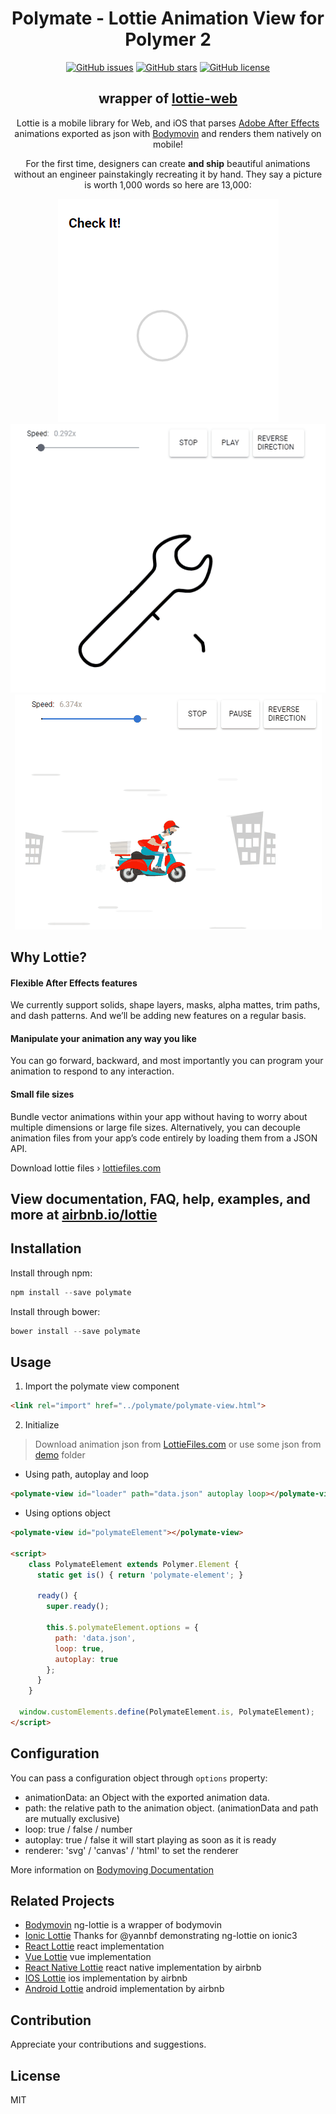 <h1 align="center">
  Polymate - Lottie Animation View for Polymer 2
</h1>
<p align="center">
  <a href="https://github.com/AfterWebX/polymate/issues"><img src="https://camo.githubusercontent.com/0ace69e0fdebdcfc2721242595e876ecb96de266/68747470733a2f2f696d672e736869656c64732e696f2f6769746875622f6973737565732f4166746572576562582f706f6c796d6174652e737667" alt="GitHub issues" data-canonical-src="https://img.shields.io/github/issues/AfterWebX/polymate.svg" style="max-width:100%;"></a>
<a href="https://github.com/AfterWebX/polymate/stargazers"><img src="https://camo.githubusercontent.com/072e91a4db3a6570604993401009b06a80f95c98/68747470733a2f2f696d672e736869656c64732e696f2f6769746875622f73746172732f4166746572576562582f706f6c796d6174652e737667" alt="GitHub stars" data-canonical-src="https://img.shields.io/github/stars/AfterWebX/polymate.svg" style="max-width:100%;"></a>
<a href="https://raw.githubusercontent.com/AfterWebX/polymate/master/LICENSE" rel="nofollow"><img src="https://camo.githubusercontent.com/890acbdcb87868b382af9a4b1fac507b9659d9bf/68747470733a2f2f696d672e736869656c64732e696f2f62616467652f6c6963656e73652d4d49542d626c75652e737667" alt="GitHub license" data-canonical-src="https://img.shields.io/badge/license-MIT-blue.svg" style="max-width:100%;"></a>
</p>

<h2 align="center">
  wrapper of <a href="https://github.com/airbnb/lottie-web">lottie-web</a>
</h2>
<p align="center">
  Lottie is a mobile library for Web,  and iOS that parses <a href="http://www.adobe.com/products/aftereffects.html">Adobe After Effects</a> animations exported as json with <a href="https://github.com/airbnb/lottie-web">Bodymovin</a> and renders them natively on mobile!
</p>
<p align="center">
  For the first time, designers can create <b>and ship</b> beautiful animations without an engineer painstakingly recreating it by hand. They say a picture is worth 1,000 words so here are 13,000:
</p>

<p align="center" class="rich-diff-level-zero">
  <img src="/gifs/polymate-preview0.gif" alt="Example1">
  <img src="/gifs/polymate-preview1.gif" alt="Example2">
  <img src="/gifs/polymate-preview2.gif" alt="Example3">
</p>

## Why Lottie?


#### Flexible After Effects features
We currently support solids, shape layers, masks, alpha mattes, trim paths, and dash patterns. And we’ll be adding new features on a regular basis.

#### Manipulate your animation any way you like
You can go forward, backward, and most importantly you can program your animation to respond to any interaction.

#### Small file sizes
Bundle vector animations within your app without having to worry about multiple dimensions or large file sizes. Alternatively, you can decouple animation files from your app’s code entirely by loading them from a JSON API.

Download lottie files › [lottiefiles.com](https://www.lottiefiles.com/)

## View documentation, FAQ, help, examples, and more at [airbnb.io/lottie](http://airbnb.io/lottie/)

## Installation

Install through npm:
```js
npm install --save polymate
```

Install through bower:
```js
bower install --save polymate
```

## Usage
1. Import the polymate view component
```html
<link rel="import" href="../polymate/polymate-view.html">
```
2. Initialize <polymate-view>
> Download animation json from [LottieFiles.com](https://www.lottiefiles.com/) or use some json from [demo](https://github.com/AfterWebX/polymate/tree/master/demo) folder

- Using path, autoplay and loop
```html
<polymate-view id="loader" path="data.json" autoplay loop></polymate-view>
```
- Using options object
```html
<polymate-view id="polymateElement"></polymate-view>

<script>
    class PolymateElement extends Polymer.Element {
      static get is() { return 'polymate-element'; }

      ready() {
        super.ready();

        this.$.polymateElement.options = {
          path: 'data.json',
          loop: true,
          autoplay: true
        };
      }
    }
  
  window.customElements.define(PolymateElement.is, PolymateElement);
</script>
```

## Configuration

You can pass a configuration object through `options` property:
* animationData: an Object with the exported animation data.
* path: the relative path to the animation object. (animationData and path are mutually exclusive)
* loop: true / false / number
* autoplay: true / false it will start playing as soon as it is ready
* renderer: 'svg' / 'canvas' / 'html' to set the renderer

More information on [Bodymoving Documentation](https://github.com/bodymovin/bodymovin)

## Related Projects

* [Bodymovin](https://github.com/bodymovin/bodymovin) ng-lottie is a wrapper of bodymovin
* [Ionic Lottie](https://github.com/yannbf/ionic-lottie) Thanks for @yannbf demonstrating ng-lottie on ionic3
* [React Lottie](https://github.com/chenqingspring/react-lottie) react implementation
* [Vue Lottie](https://github.com/chenqingspring/vue-lottie) vue implementation
* [React Native Lottie](https://github.com/airbnb/lottie-react-native) react native implementation by airbnb
* [IOS Lottie](https://github.com/airbnb/lottie-ios) ios implementation by airbnb
* [Android Lottie](https://github.com/airbnb/lottie-android) android implementation by airbnb

## Contribution

Appreciate your contributions and suggestions.

## License

MIT
